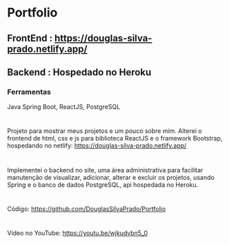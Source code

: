 # Portfolio

## FrontEnd : https://douglas-silva-prado.netlify.app/
## Backend : Hospedado no Heroku

### Ferramentas
Java Spring Boot, ReactJS, PostgreSQL
#
Projeto para mostrar meus projetos e um pouco sobre mim.
Alterei o frontend de html, css e js para biblioteca ReactJS e o framework Bootstrap, hospedando no netlify: https://douglas-silva-prado.netlify.app/
#
Implementei o backend no site, uma área administrativa para facilitar manutenção de visualizar, adicionar, alterar e excluir os projetos, usando Spring e o banco de dados PostgreSQL, api hospedada no Heroku.
#
Código: https://github.com/DouglasSilvaPrado/Portfolio
#
Vídeo no YouTube: https://youtu.be/wjkudvbn5_0

